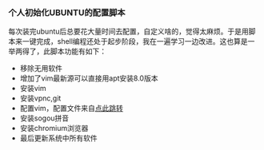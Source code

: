 ### 个人初始化UBUNTU的配置脚本
每次装完ubuntu后总要花大量时间去配置，自定义啥的，觉得太麻烦。于是用脚本来一键完成，shell编程还处于起步阶段，我在一遍学习一边改进。这也算是一举两得了，此脚本功能有如下：  
* 移除无用软件  
* 增加了vim最新源可以直接用apt安装8.0版本  
* 安装vim  
* 安装vpnc,git  
* 配置vim，配置文件来自[点此跳转](https://github.com/ruchee/vimrc)  
* 安装sogou拼音  
* 安装chromium浏览器  
* 最后更新系统中所有软件  
